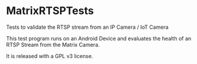 # MatrixRTSPTests
Tests to validate the RTSP  stream from an IP Camera / IoT Camera

This test program runs on an Android Device and evaluates the health of an RTSP Stream from the Matrix Camera.

It is released with a GPL v3 license.


